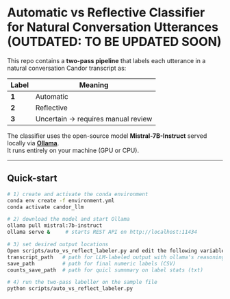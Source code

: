 # Automatic vs Reflective Classifier for Natural Conversation Utterances (OUTDATED: TO BE UPDATED SOON)

This repo contains a **two-pass pipeline** that labels each utterance in a natural conversation Candor
transcript as:

| Label | Meaning |
|-------|---------|
| **1** | Automatic |
| **2** | Reflective |
| **3** | Uncertain → requires manual review |

The classifier uses the open-source model **Mistral-7B-Instruct** served
locally via **[Ollama](https://ollama.com/)**.  
It runs entirely on your machine (GPU or CPU).

---

## Quick-start

```bash
# 1) create and activate the conda environment
conda env create -f environment.yml
conda activate candor_llm

# 2) download the model and start Ollama
ollama pull mistral:7b-instruct
ollama serve &     # starts REST API on http://localhost:11434

# 3) set desired output locations
Open scripts/auto_vs_reflect_labeler.py and edit the following variables:
transcript_path   # path for LLM-labeled output with ollama's reasoning (CSV)
save_path         # path for final numeric labels (CSV)
counts_save_path  # path for quicl sumnmary on label stats (txt)

# 4) run the two-pass labeller on the sample file
python scripts/auto_vs_reflect_labeler.py

